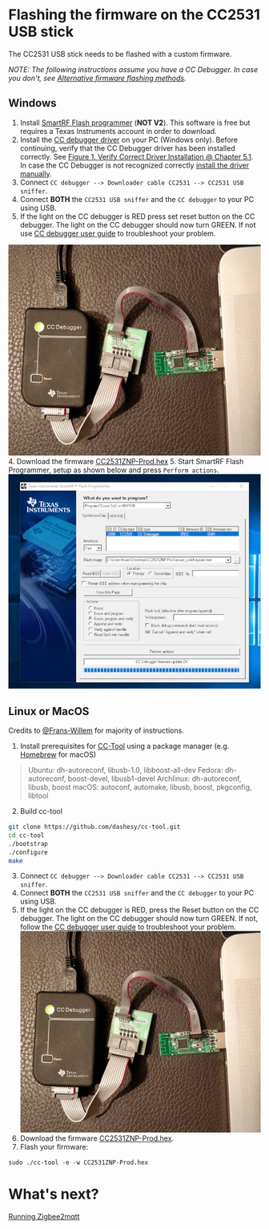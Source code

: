 # Flashing the firmware on the CC2531 USB stick
The CC2531 USB stick needs to be flashed with a custom firmware.

*NOTE: The following instructions assume you have a CC Debugger. In case you don't, see [Alternative firmware flashing methods](../information/alternative_flashing_methods.md).*

## Windows
1. Install [SmartRF Flash programmer](http://www.ti.com/tool/FLASH-PROGRAMMER) (**NOT V2**). This software is free but requires a Texas Instruments account in order to download.
2. Install the [CC debugger driver](http://www.ti.com/general/docs/lit/getliterature.tsp?baseLiteratureNumber=swrc212&fileType=zip) on your PC (Windows only). Before continuing, verify that the CC Debugger driver has been installed correctly. See [Figure 1. Verify Correct Driver Installation @ Chapter 5.1](http://www.ti.com/lit/ug/swru197h/swru197h.pdf). In case the CC Debugger is not recognized correctly [install the driver manually](https://www.youtube.com/watch?v=jyKrxxXOvQY).
2. Connect `CC debugger --> Downloader cable CC2531 --> CC2531 USB sniffer`.
3. Connect **BOTH** the `CC2531 USB sniffer` and the `CC debugger` to your PC using USB.
3. If the light on the CC debugger is RED press set reset button on the CC debugger. The light on the CC debugger should now turn GREEN. If not use [CC debugger user guide](http://www.ti.com/lit/ug/swru197h/swru197h.pdf) to troubleshoot your problem.

![How to connect](../images/connected.jpg)
4. Download the firmware [CC2531ZNP-Prod.hex](https://github.com/Koenkk/Z-Stack-firmware/tree/master/coordinator/CC2531/bin)
5. Start SmartRF Flash Programmer, setup as shown below and press `Perform actions`.
![SmartRF Flash Programmer](../images/smartrf.png)

## Linux or MacOS
Credits to [@Frans-Willem](https://github.com/frans-Willem) for majority of instructions.

1. Install prerequisites for [CC-Tool](https://github.com/dashesy/cc-tool) using a package manager (e.g. [Homebrew](https://brew.sh/) for macOS)
> Ubuntu: dh-autoreconf, libusb-1.0, libboost-all-dev
> Fedora: dh-autoreconf, boost-devel, libusb1-devel
> Archlinux: dh-autoreconf, libusb, boost
> macOS: autoconf, automake, libusb, boost, pkgconfig, libtool

2. Build cc-tool
```bash
git clone https://github.com/dashesy/cc-tool.git
cd cc-tool
./bootstrap
./configure
make
```
3. Connect `CC debugger --> Downloader cable CC2531 --> CC2531 USB sniffer`.
4. Connect **BOTH** the `CC2531 USB sniffer` and the `CC debugger` to your PC using USB.
5. If the light on the CC debugger is RED, press the Reset button on the CC debugger. The light on the CC debugger should now turn GREEN. If not, follow the [CC debugger user guide](http://www.ti.com/lit/ug/swru197h/swru197h.pdf) to troubleshoot your problem.
![How to connect](../images/connected.jpg)
6. Download the firmware [CC2531ZNP-Prod.hex](https://github.com/Koenkk/Z-Stack-firmware/tree/master/coordinator/CC2531/bin).
7. Flash your firmware:
```
sudo ./cc-tool -e -w CC2531ZNP-Prod.hex
```

# What's next?
[Running Zigbee2mqtt](running_zigbee2mqtt.md)
